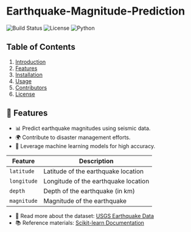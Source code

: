 # Earthquake-Magnitude-Prediction
![Build Status](https://img.shields.io/badge/build-passing-brightgreen)
![License](https://img.shields.io/badge/license-MIT-blue)
![Python](https://img.shields.io/badge/python-3.8%2B-yellow)
## Table of Contents
1. [Introduction](#introduction)
2. [Features](#features)
3. [Installation](#installation)
4. [Usage](#usage)
5. [Contributors](#contributors)
6. [License](#license)
## 🌟 Features
- 📊 Predict earthquake magnitudes using seismic data.
- 🌍 Contribute to disaster management efforts.
- 🧠 Leverage machine learning models for high accuracy.
  
| Feature        | Description                          |
|----------------|--------------------------------------|
| `latitude`     | Latitude of the earthquake location |
| `longitude`    | Longitude of the earthquake location |
| `depth`        | Depth of the earthquake (in km)     |
| `magnitude`    | Magnitude of the earthquake         |

- 📘 Read more about the dataset: [USGS Earthquake Data](https://earthquake.usgs.gov/)
- 📚 Reference materials: [Scikit-learn Documentation](https://scikit-learn.org/stable/)
